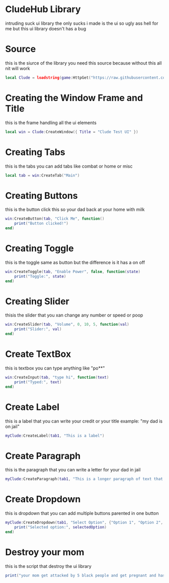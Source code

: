# CludeHub Library
intruding suck ui library the only sucks i made is the ui so ugly ass hell for me but this ui library doesn't has a bug

# Source
this is the siurce of the library you need this source because without this all nit will work
```lua
local Clude = loadstring(game:HttpGet("https://raw.githubusercontent.com/CludeHub/SourceCludeLib/refs/heads/main/SourceLib.lua"))()
```
# Creating the Window Frame and Title
this is the frame handling all the ui elements
```lua
local win = Clude:CreateWindow({ Title = "Clude Test UI" })
```
# Creating Tabs
this is the tabs you can add tabs like combat or home or misc
```lua
local tab = win:CreateTab("Main")
```
# Creating Buttons
this is the button click this so your dad back at your home with milk
```lua
win:CreateButton(tab, "Click Me", function()
    print("Button clicked!")
end)
```
# Creating Toggle
this is the toggle same as button but the difference is it has a on off
```lua
win:CreateToggle(tab, "Enable Power", false, function(state)
    print("Toggle:", state)
end)
```
# Creating Slider
thisis the slider that you xan change any number or speed or poop
```lua
win:CreateSlider(tab, "Volume", 0, 10, 5, function(val)
    print("Slider:", val)
end)
```
# Create TextBox
this is textbox you can type anything like "po**"
```lua
win:CreateInput(tab, "type hi", function(text)
    print("Typed:", text)
end)
```
# Create Label
this is a label that you can write your credit or your title example: "my dad is on jail"
```lua
myClude:CreateLabel(tab1, "This is a label")
```
# Create Paragraph
this is the paragraph that you can write a letter for your dad in jail
```lua
myClude:CreateParagraph(tab1, "This is a longer paragraph of text that can span multiple lines.")
```
# Create Dropdown 
this is dropdown that you can add multiple buttons parented in one button
```lua
myClude:CreateDropdown(tab1, "Select Option", {"Option 1", "Option 2", "Option 3"}, function(selectedOption)
    print("Selected option:", selectedOption)
end)
```

# Destroy your mom
this is the script that destroy the ui library
```lua
print("your mom get attacked by 5 black people and get pregnant and has 20 baby in stomach")
```
